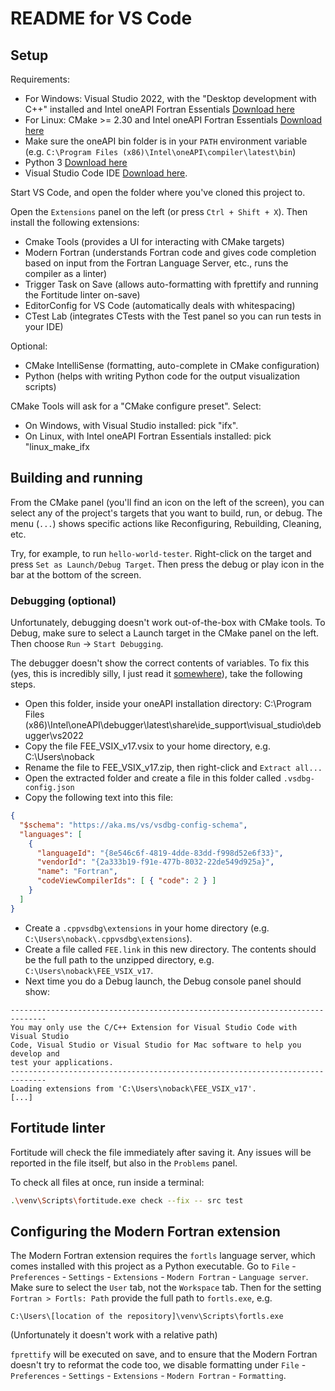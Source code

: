 # README for VS Code

## Setup

Requirements:

- For Windows: Visual Studio 2022, with the "Desktop development with C++" installed and Intel oneAPI Fortran Essentials [Download here](https://www.intel.com/content/www/us/en/developer/tools/oneapi/fortran-compiler-download.html)
- For Linux: CMake >= 2.30 and Intel oneAPI Fortran Essentials  [Download here](https://www.intel.com/content/www/us/en/developer/tools/oneapi/fortran-compiler-download.html)
- Make sure the oneAPI bin folder is in your `PATH` environment variable (e.g. `C:\Program Files (x86)\Intel\oneAPI\compiler\latest\bin`)
- Python 3 [Download here](https://www.python.org/downloads/)
- Visual Studio Code IDE [Download here](https://code.visualstudio.com/download).

Start VS Code, and open the folder where you've cloned this project to.

Open the `Extensions` panel on the left (or press `Ctrl + Shift + X`). Then install the following extensions:

- Cmake Tools (provides a UI for interacting with CMake targets)
- Modern Fortran (understands Fortran code and gives code completion based on input from the Fortran Language Server, etc., runs the compiler as a linter)
- Trigger Task on Save (allows auto-formatting with fprettify and running the Fortitude linter on-save)
- EditorConfig for VS Code (automatically deals with whitespacing)
- CTest Lab (integrates CTests with the Test panel so you can run tests in your IDE)

Optional:

- CMake IntelliSense (formatting, auto-complete in CMake configuration)
- Python (helps with writing Python code for the output visualization scripts)

CMake Tools will ask for a "CMake configure preset". Select:

- On Windows, with Visual Studio installed: pick "ifx".
- On Linux, with Intel oneAPI Fortran Essentials installed: pick "linux_make_ifx

## Building and running

From the CMake panel (you'll find an icon on the left of the screen), you can select any of the project's targets that you want to build, run, or debug. The menu (`...`) shows specific actions like Reconfiguring, Rebuilding, Cleaning, etc.

Try, for example, to run `hello-world-tester`. Right-click on the target and press `Set as Launch/Debug Target`. Then press the debug or play icon in the bar at the bottom of the screen.

### Debugging (optional)

Unfortunately, debugging doesn't work out-of-the-box with CMake tools. To Debug, make sure to select a Launch target in the CMake panel on the left. Then choose `Run` -> `Start Debugging`.

The debugger doesn't show the correct contents of variables. To fix this (yes, this is incredibly silly, I just read it [somewhere](https://gist.github.com/albertziegenhagel/6431811950864bd0009b6a1fa78e7f2b)), take the following steps.

- Open this folder, inside your oneAPI installation directory: C:\Program Files (x86)\Intel\oneAPI\debugger\latest\share\ide_support\visual_studio\debugger\vs2022
- Copy the file FEE_VSIX_v17.vsix to your home directory, e.g. C:\Users\noback
- Rename the file to FEE_VSIX_v17.zip, then right-click and `Extract all...`
- Open the extracted folder and create a file in this folder called `.vsdbg-config.json`
- Copy the following text into this file:

```json
{
  "$schema": "https://aka.ms/vs/vsdbg-config-schema",
  "languages": [
    {
      "languageId": "{8e546c6f-4819-4dde-83dd-f998d52e6f33}",
      "vendorId": "{2a333b19-f91e-477b-8032-22de549d925a}",
      "name": "Fortran",
      "codeViewCompilerIds": [ { "code": 2 } ]
    }
  ]
}
```

- Create a `.cppvsdbg\extensions` in your home directory (e.g. `C:\Users\noback\.cppvsdbg\extensions`).
- Create a file called `FEE.link` in this new directory. The contents should be the full path to the unzipped directory, e.g. `C:\Users\noback\FEE_VSIX_v17`.
- Next time you do a Debug launch, the Debug console panel should show:

```
------------------------------------------------------------------------------
You may only use the C/C++ Extension for Visual Studio Code with Visual Studio
Code, Visual Studio or Visual Studio for Mac software to help you develop and
test your applications.
------------------------------------------------------------------------------
Loading extensions from 'C:\Users\noback\FEE_VSIX_v17'.
[...]
```

## Fortitude linter

Fortitude will check the file immediately after saving it. Any issues will be reported in the file itself, but also in the `Problems` panel.

To check all files at once, run inside a terminal:

```bash
.\venv\Scripts\fortitude.exe check --fix -- src test
```

## Configuring the Modern Fortran extension

The Modern Fortran extension requires the `fortls` language server, which comes installed with this project as a Python executable. Go to `File` - `Preferences` - `Settings` - `Extensions` - `Modern Fortran` - `Language server`. Make sure to select the `User` tab, not the `Workspace` tab. Then for the setting `Fortran > Fortls: Path` provide the full path to `fortls.exe`, e.g.

```
C:\Users\[location of the repository]\venv\Scripts\fortls.exe
```

(Unfortunately it doesn't work with a relative path)

`fprettify` will be executed on save, and to ensure that the Modern Fortran doesn't try to reformat the code too, we disable formatting under `File` - `Preferences` - `Settings` - `Extensions` - `Modern Fortran` - `Formatting`.
